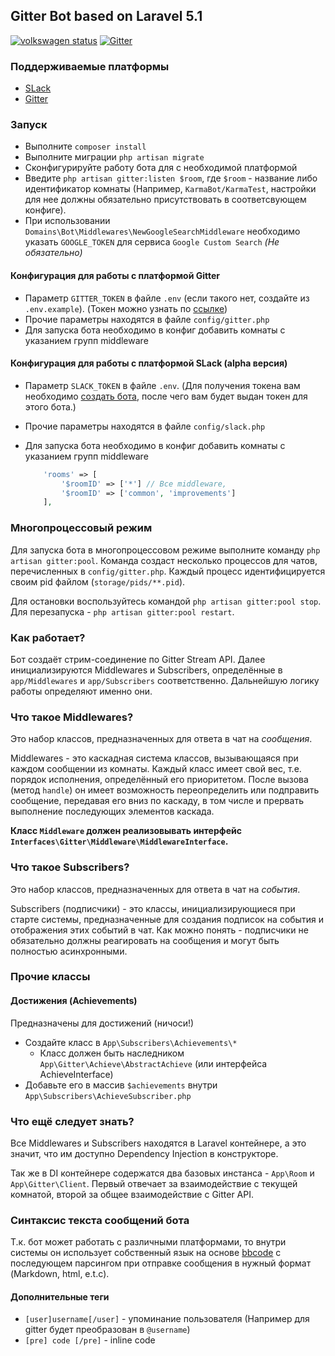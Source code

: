 ## Gitter Bot based on Laravel 5.1

[![volkswagen status](https://auchenberg.github.io/volkswagen/volkswargen_ci.svg?v=1)](https://github.com/auchenberg/volkswagen) 
[![Gitter](https://badges.gitter.im/Join%20Chat.svg)](https://gitter.im/LaravelRUS/GitterBot?utm_source=badge&utm_medium=badge&utm_campaign=pr-badge&utm_content=badge)

### Поддерживаемые платформы
 - [SLack](https://slack.com/)
 - [Gitter](https://gitter.im/)

### Запуск

- Выполните `composer install`
- Выполните миграции `php artisan migrate`
- Сконфигурируйте работу бота для с необходимой платформой
- Введите `php artisan gitter:listen $room`, где `$room` - название либо идентификатор комнаты (Например, `KarmaBot/KarmaTest`, 
	настройки для нее должны обязательно присутствовать в соответсвующем конфиге).
- При использовании `Domains\Bot\Middlewares\NewGoogleSearchMiddleware` необходимо указать `GOOGLE_TOKEN` 
	для сервиса `Google Custom Search` _(Не обязательно)_
		
#### Конфигурация для работы с платформой Gitter

- Параметр `GITTER_TOKEN` в файле `.env` (если такого нет, создайте из `.env.example`).
	(Токен можно узнать по [ссылке](https://developer.gitter.im/apps))
- Прочие параметры находятся в файле `config/gitter.php`
- Для запуска бота необходимо в конфиг добавить комнаты с указанием групп middleware
    
#### Конфигурация для работы с платформой SLack (alpha версия)

- Параметр `SLACK_TOKEN` в файле `.env`. 
	(Для получения токена вам необходимо [создать бота](https://my.slack.com/services/new/bot), после чего вам будет выдан токен для этого бота.)
- Прочие параметры находятся в файле `config/slack.php`
- Для запуска бота необходимо в конфиг добавить комнаты с указанием групп middleware
	
	```php
        'rooms' => [
            '$roomID' => ['*'] // Все middleware,
            '$roomID' => ['common', 'improvements']
        ],
	```

### Многопроцессовый режим

Для запуска бота в многопроцессовом режиме выполните команду 
`php artisan gitter:pool`. Команда создаст несколько процессов для 
чатов, перечисленных в `config/gitter.php`. Каждый процесс 
идентифицируется своим pid файлом (`storage/pids/**.pid`). 

Для остановки воспользуйтесь командой `php artisan gitter:pool stop`. 
Для перезапуска - `php artisan gitter:pool restart`.
 

### Как работает?

Бот создаёт стрим-соединение по Gitter Stream API. Далее 
инициализируются Middlewares и Subscribers, определённые 
в `app/Middlewares` и `app/Subscribers` соответственно. 
Дальнейшую логику работы определяют именно они.
 
### Что такое Middlewares?

Это набор классов, предназначенных для ответа в чат на *сообщения*.

Middlewares - это каскадная система классов, вызывающаяся 
при каждом сообщении из комнаты. Каждый класс имеет свой вес, 
т.е. порядок исполнения, определённый его приоритетом. После 
вызова (метод `handle`) он имеет возможность переопределить 
или подправить сообщение, передавая его вниз по каскаду, в том 
числе и прервать выполнение последующих элементов каскада.

**Класс `Middleware` должен реализовывать интерфейс `Interfaces\Gitter\Middleware\MiddlewareInterface`.**
  
### Что такое Subscribers?

Это набор классов, предназначенных для ответа в чат на *события*.

Subscribers (подписчики) - это классы, инициализирующиеся 
при старте системы, предназначенные для создания подписок на 
события и отображения этих событий в чат. Как можно понять - 
подписчики не обязательно должны реагировать на сообщения и
могут быть полностью асинхронными.

### Прочие классы

#### Достижения (Achievements)

Предназначены для достижений (ничоси!)

- Создайте класс в `App\Subscribers\Achievements\*`
    - Класс должен быть наследником `App\Gitter\Achieve\AbstractAchieve` (или интерфейса AchieveInterface)
- Добавьте его в массив `$achievements` внутри `App\Subscribers\AchieveSubscriber.php`

### Что ещё следует знать?

Все Middlewares и Subscribers находятся в Laravel контейнере,
а это значит, что им доступно Dependency Injection в конструкторе.

Так же в DI контейнере содержатся два базовых инстанса - 
`App\Room` и `App\Gitter\Client`. Первый отвечает за взаимодействие 
с текущей комнатой, второй за общее взаимодействие с Gitter API.

### Синтаксис текста сообщений бота
Т.к. бот может работать с различными платформами, то внутри системы он использует собственный язык на основе 
[bbcode](https://ru.wikipedia.org/wiki/BBCode) с последующем парсингом при отправке сообщения в нужный формат (Markdown, html, e.t.c).

#### Дополнительные теги
 - `[user]username[/user]` - упоминание пользователя (Например для gitter будет преобразован в `@username`)
 - `[pre] code [/pre]` - inline code

